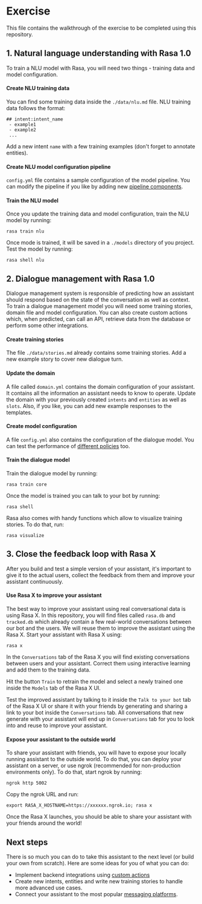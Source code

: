 # Exercise

This file contains the walkthrough of the exercise to be completed using this repository.

## 1. Natural language understanding with Rasa 1.0

To train a NLU model with Rasa, you will need two things - training data and model configuration.

#### Create NLU training data

You can find some training data inside the `./data/nlu.md` file. NLU training data follows the format:

```
## intent:intent_name
 - example1
 - example2
 ...
```
Add a new intent `name` with a few training examples (don't forget to annotate entities). 

#### Create NLU model configuration pipeline

`config.yml` file contains a sample configuration of the model pipeline. You can modify the pipeline if you
like by adding new [pipeline components](http://rasa.com/docs/rasa/nlu/choosing-a-pipeline/). 

#### Train the NLU model
Once you update the training data and model configuration, train the NLU model by running:

`rasa train nlu`

Once mode is trained, it will be saved in a `./models` directory of you project. Test the model by running:

`rasa shell nlu`

## 2. Dialogue management with Rasa 1.0

Dialogue management system is responsible of predicting how an assistant should respond based on the 
state of the conversation as well as context. To train a dialogue management model you will need
some training stories, domain file and model configuration. You can also create custom actions which,
when predicted, can call an API, retrieve data from the database or perform some other integrations.

#### Create training stories
The file `./data/stories.md` already contains some training stories. Add a new example story to cover
new dialogue turn.

#### Update the domain
A file called `domain.yml` contains the domain configuration of your assistant. It contains all the 
information an assistant needs to know to operate. Update the domain with your previously created `intents`
and `entities` as well as `slots`. Also, if you like, you can add new example responses to the templates. 

#### Create model configuration
A file `config.yml` also contains the configuration of the dialogue model. You can test the performance
of [different policies](http://rasa.com/docs/rasa/core/policies/) too. 

#### Train the dialogue model
Train the dialogue model by running:

`rasa train core`

Once the model is trained you can talk to your bot by running:

`rasa shell`

Rasa also comes with handy functions which allow to visualize training stories. To do that, run:

`rasa visualize`

## 3. Close the feedback loop with Rasa X
After you build and test a simple version of your assistant, it's important to give it to the
actual users, collect the feedback from them and improve your assistant continuously. 

#### Use Rasa X to improve your assistant
The best way to improve your assistant using real conversational data is using Rasa X. In this repository,
you will find files called `rasa.db` and `tracked.db` which already contain a few real-world conversations
between our bot and the users. We will reuse them to improve the assistant using the Rasa X. Start your 
assistant with Rasa X using:

`rasa x`

In the `Conversations` tab of the Rasa X you will find existing conversations between users and your assistant.
Correct them using interactive learning and add them to the training data.

Hit the button `Train` to retrain the model and select a newly trained one inside the `Models` tab of the Rasa X UI.

Test the improved assistant by talking to it inside the `Talk to your bot` tab of the Rasa X UI or share it with 
your friends by generating and sharing a link to your bot inside the `Conversations` tab. All conversations that new
generate with your assistant will end up in `Conversations` tab for you to look into and reuse to improve your assistant.

#### Expose your assistant to the outside world 
To share your assistant with friends, you will have to expose your locally running assistant to the outside world.
To do that, you can deploy your assistant on a server, or use ngrok (recommended for non-production environments only).
To do that, start ngrok by running:

`ngrok http 5002`

Copy the ngrok URL and run:

`export RASA_X_HOSTNAME=https://xxxxxx.ngrok.io; rasa x`

Once the Rasa X launches, you should be able to share your assistant with your friends around the world!

## Next steps

There is so much you can do to take this assistant to the next level (or build your own from scratch). Here are
some ideas for you of what you can do:

- Implement backend integrations using [custom actions](http://rasa.com/docs/rasa/core/actions/#custom-actions)
- Create new intents, entities and write new training stories to handle more advanced use cases.
- Connect your assistant to the most popular [messaging platforms](http://rasa.com/docs/rasa-x/get-feedback-from-test-users/#testing-channel-integrations).

